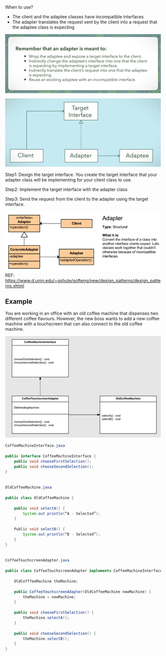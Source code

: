 When to use?
* The client and the adaptee classes have incompatible interfaces
* The adapter translates the request sent by the client into a request that the adaptee class is expecting

![](images/adapter_pattern_3.png)


![](images/adapter_pattern.png)


Step1: Design the target interface. You create the target interface that your adapter class will be implementing for your client class to use. 

Step2: Implement the target interface with the adapter class

Step3: Send the request from the client to the adapter using the target interface.

![](images/adapter_pattern_1.png)
REF: https://www.d.umn.edu/~gshute/softeng/new/design_patterns/design_patterns.xhtml

## Example

You are working in an office with an old coffee machine that dispenses two different coffee flavours. However, the new boss wants to add a new coffee machine with a touchscreen that can also connect to the old coffee machine.

![](images/adapter_pattern_2.png)

```java
CoffeeMachineInterface.java

public interface CoffeeMachineInterface {
    public void chooseFirstSelection();
    public void chooseSecondSelection();
}


OldCoffeeMachine.java

public class OldCoffeeMachine {

    public void selectA() {
        System.out.println(“A - Selected”);
    }
    
    Public void selectB() {
        System.out.println(“B - Selected”);
    }
}


CoffeeTouchscreenAdapter.java

public class CoffeeTouchscreenAdapter implements CoffeeMachineInterface {

    OldCofffeeMachine theMachine;

    public CoffeeTouchscreenAdapter(OldCoffeeMachine newMachine) {
        theMachine = newMachine;
    }

    public void chooseFirstSelection() {
        theMachine.selectA();
    }

    public void chooseSecondSelection() {
        theMachine.selectB();
    }
}
```
